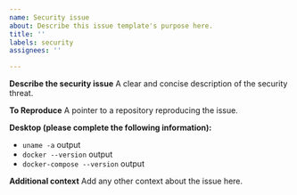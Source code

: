 ```yaml
---
name: Security issue
about: Describe this issue template's purpose here.
title: ''
labels: security
assignees: ''

---
```


**Describe the security issue**
A clear and concise description of the security threat.

**To Reproduce**
A pointer to a repository reproducing the issue.

**Desktop (please complete the following information):**

- `uname -a` output
- `docker --version` output
- `docker-compose --version` output

**Additional context**
Add any other context about the issue here.

